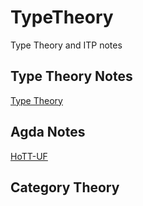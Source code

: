 # TypeTheory
Type Theory and ITP notes

## Type Theory Notes
[Type Theory](./tt/type_theory.md)

## Agda Notes
[HoTT-UF](./agda/HoTT-UF.lagda.md)

## Category Theory